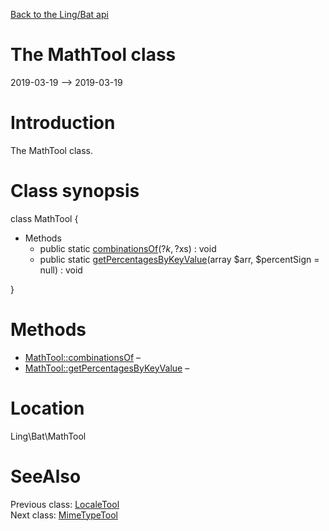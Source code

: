 [Back to the Ling/Bat api](https://github.com/lingtalfi/Bat/blob/master/doc/api/Ling/Bat.md)



The MathTool class
================
2019-03-19 --> 2019-03-19






Introduction
============

The MathTool class.



Class synopsis
==============


class <span class="pl-k">MathTool</span>  {

- Methods
    - public static [combinationsOf](https://github.com/lingtalfi/Bat/blob/master/doc/api/Ling/Bat/MathTool/combinationsOf.md)(?$k, ?$xs) : void
    - public static [getPercentagesByKeyValue](https://github.com/lingtalfi/Bat/blob/master/doc/api/Ling/Bat/MathTool/getPercentagesByKeyValue.md)(array $arr, $percentSign = null) : void

}






Methods
==============

- [MathTool::combinationsOf](https://github.com/lingtalfi/Bat/blob/master/doc/api/Ling/Bat/MathTool/combinationsOf.md) &ndash; 
- [MathTool::getPercentagesByKeyValue](https://github.com/lingtalfi/Bat/blob/master/doc/api/Ling/Bat/MathTool/getPercentagesByKeyValue.md) &ndash; 





Location
=============
Ling\Bat\MathTool


SeeAlso
==============
Previous class: [LocaleTool](https://github.com/lingtalfi/Bat/blob/master/doc/api/Ling/Bat/LocaleTool.md)<br>Next class: [MimeTypeTool](https://github.com/lingtalfi/Bat/blob/master/doc/api/Ling/Bat/MimeTypeTool.md)<br>
